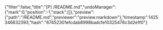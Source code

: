 {"filter":false,"title":"[P] /README.md","undoManager":{"mark":0,"position":-1,"stack":[]},"preview":{"path":"/README.md","previewer":"preview.markdown"},"timestamp":1425346632393,"hash":"67452301efcdab8998badcfe10325476c3d2e1f0"}